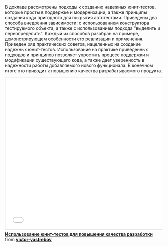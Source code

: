 В докладе рассмотрены подходы к созданию надежных юнит-тестов, которые просты в поддержке и модернизации, 
а также принципы создания кода пригодного для покрытия автотестами. 
Приведены два способа внедрения зависимости: с использованием конструктора тестируемого объекта, 
а также с использованием подхода "выделить и переопределить". 
Каждый из способов разобран на примере, демонстрирующем особенности его реализации и применения. 
Приведен ряд практических советов, нацеленных на создание надежных юнит-тестов.
Использование на практике приведенных подходов и принципов позволяет упростить процесс поддержки и модификации существующего кода, 
а также дает уверенность в надежности работы добавляемого нового функционала. 
В конечном итоге это приводит к повышению качества разрабатываемого продукта.

<iframe src="//www.slideshare.net/slideshow/embed_code/key/jfwD5qE8PB3mh6" width="595" height="485" frameborder="0" marginwidth="0" marginheight="0" scrolling="no" style="border:1px solid #CCC; border-width:1px; margin-bottom:5px; max-width: 100%;" allowfullscreen> </iframe> <div style="margin-bottom:5px"> <strong> <a href="//www.slideshare.net/victor-yastrebov/ss-72511971" title="Использование юнит-тестов для повышения качества разработки" target="_blank">Использование юнит-тестов для повышения качества разработки</a> </strong> from <strong><a target="_blank" href="//www.slideshare.net/victor-yastrebov">victor-yastrebov</a></strong> </div>